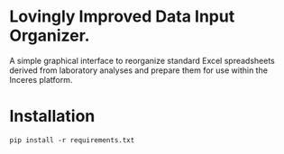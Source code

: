 # Lovingly Improved Data Input Organizer. 
A simple graphical interface to reorganize standard Excel spreadsheets derived from laboratory analyses and prepare them for use within the Inceres platform.

# Installation
`pip install -r requirements.txt`
